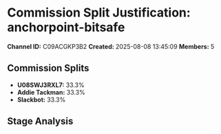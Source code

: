 # Commission Split Justification: anchorpoint-bitsafe

**Channel ID:** C09ACGKP3B2
**Created:** 2025-08-08 13:45:09
**Members:** 5

## Commission Splits

- **U08SWJ3RXL7:** 33.3%
- **Addie Tackman:** 33.3%
- **Slackbot:** 33.3%

## Stage Analysis

